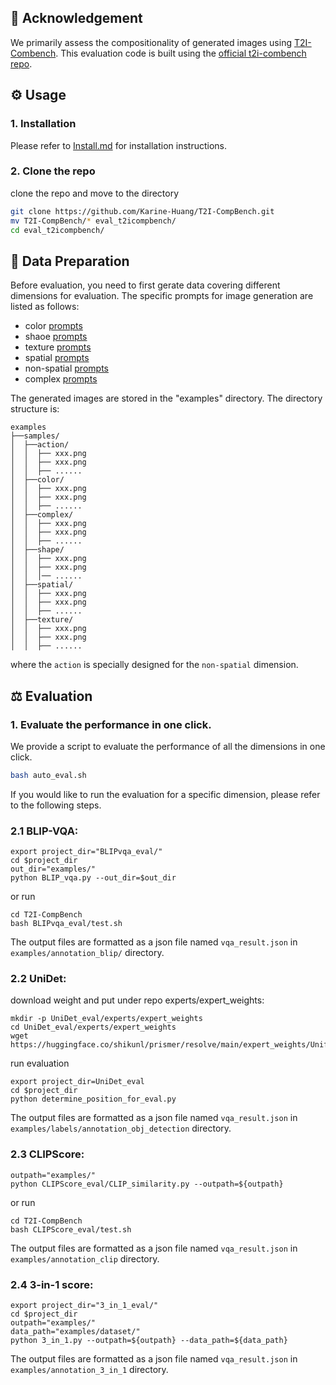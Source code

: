 ## 🤗 Acknowledgement
We primarily assess the compositionality of generated images using [T2I-Combench](https://arxiv.org/abs/2307.06350).
This evaluation code is built using the [official t2i-combench repo](https://github.com/Karine-Huang/T2I-CompBench/tree/main).

## ⚙️ Usage
### 1. Installation
Please refer to [Install.md](Install.md) for installation instructions.

### 2. Clone the repo
clone the repo and move to the directory
```bash
git clone https://github.com/Karine-Huang/T2I-CompBench.git
mv T2I-CompBench/* eval_t2icompbench/
cd eval_t2icompbench/
```
## 📝 Data Preparation
Before evaluation, you need to first gerate data covering different dimensions for evaluation.
The specific prompts for image generation are listed as follows:

- color [prompts](https://github.com/Karine-Huang/T2I-CompBench/blob/main/examples/dataset/color_val.txt)
- shaoe [prompts](https://github.com/Karine-Huang/T2I-CompBench/blob/main/examples/dataset/shape_val.txt)
- texture [prompts](https://github.com/Karine-Huang/T2I-CompBench/blob/main/examples/dataset/texture_val.txt)
- spatial [prompts](https://github.com/Karine-Huang/T2I-CompBench/blob/main/examples/dataset/spatial_val.txt)
- non-spatial [prompts](https://github.com/Karine-Huang/T2I-CompBench/blob/main/examples/dataset/action_val.txt)
- complex [prompts](https://github.com/Karine-Huang/T2I-CompBench/blob/main/examples/dataset/complex_val.txt)

The generated images are stored in the "examples" directory.
The directory structure is:

```
examples
├──samples/
│  ├──action/
│  │  ├── xxx.png
│  │  ├── xxx.png
│  │  ├── ......
│  ├──color/
│  │  ├── xxx.png
│  │  ├── xxx.png
│  │  ├── ......
│  ├──complex/
│  │  ├── xxx.png
│  │  ├── xxx.png
│  │  ├── ......
│  ├──shape/
│  │  ├── xxx.png
│  │  ├── xxx.png
│  │  │── ......
│  ├──spatial/
│  │  ├── xxx.png
│  │  ├── xxx.png
│  │  ├── ......
│  ├──texture/
│  │  ├── xxx.png
│  │  ├── xxx.png
│  │  ├── ......
```
where the `action` is specially designed for the `non-spatial` dimension.


## ⚖ Evaluation
### 1. Evaluate the performance in one click.
We provide a script to evaluate the performance of all the dimensions in one click. 
```bash
bash auto_eval.sh
```

If you would like to run the evaluation for a specific dimension, please refer to the following steps.
### 2.1 BLIP-VQA:
```
export project_dir="BLIPvqa_eval/"
cd $project_dir
out_dir="examples/"
python BLIP_vqa.py --out_dir=$out_dir
```
or run
```
cd T2I-CompBench
bash BLIPvqa_eval/test.sh
```
The output files are formatted as a json file named `vqa_result.json` in `examples/annotation_blip/` directory.

### 2.2 UniDet:

download weight and put under repo experts/expert_weights:
```
mkdir -p UniDet_eval/experts/expert_weights
cd UniDet_eval/experts/expert_weights
wget https://huggingface.co/shikunl/prismer/resolve/main/expert_weights/Unified_learned_OCIM_RS200_6x%2B2x.pth
```

run evaluation
```
export project_dir=UniDet_eval
cd $project_dir
python determine_position_for_eval.py
```
The output files are formatted as a json file named `vqa_result.json` in `examples/labels/annotation_obj_detection` directory.

### 2.3 CLIPScore:
```
outpath="examples/"
python CLIPScore_eval/CLIP_similarity.py --outpath=${outpath}
```
or run
```
cd T2I-CompBench
bash CLIPScore_eval/test.sh
```
The output files are formatted as a json file named `vqa_result.json` in `examples/annotation_clip` directory.

### 2.4 3-in-1 score:
```
export project_dir="3_in_1_eval/"
cd $project_dir
outpath="examples/"
data_path="examples/dataset/"
python 3_in_1.py --outpath=${outpath} --data_path=${data_path}
```
The output files are formatted as a json file named `vqa_result.json` in `examples/annotation_3_in_1` directory.